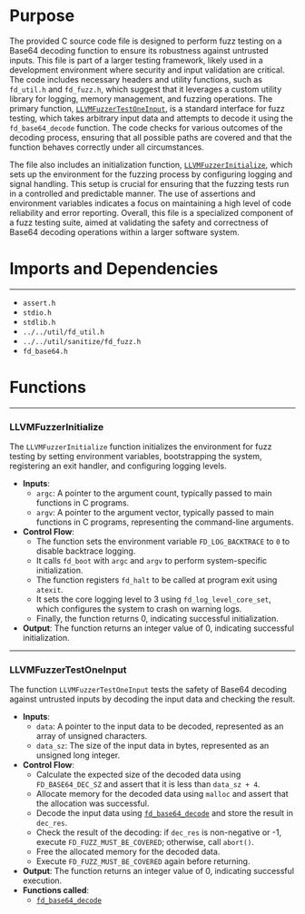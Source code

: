 # Purpose
The provided C source code file is designed to perform fuzz testing on a Base64 decoding function to ensure its robustness against untrusted inputs. This file is part of a larger testing framework, likely used in a development environment where security and input validation are critical. The code includes necessary headers and utility functions, such as `fd_util.h` and `fd_fuzz.h`, which suggest that it leverages a custom utility library for logging, memory management, and fuzzing operations. The primary function, [`LLVMFuzzerTestOneInput`](#LLVMFuzzerTestOneInput), is a standard interface for fuzz testing, which takes arbitrary input data and attempts to decode it using the `fd_base64_decode` function. The code checks for various outcomes of the decoding process, ensuring that all possible paths are covered and that the function behaves correctly under all circumstances.

The file also includes an initialization function, [`LLVMFuzzerInitialize`](#LLVMFuzzerInitialize), which sets up the environment for the fuzzing process by configuring logging and signal handling. This setup is crucial for ensuring that the fuzzing tests run in a controlled and predictable manner. The use of assertions and environment variables indicates a focus on maintaining a high level of code reliability and error reporting. Overall, this file is a specialized component of a fuzz testing suite, aimed at validating the safety and correctness of Base64 decoding operations within a larger software system.
# Imports and Dependencies

---
- `assert.h`
- `stdio.h`
- `stdlib.h`
- `../../util/fd_util.h`
- `../../util/sanitize/fd_fuzz.h`
- `fd_base64.h`


# Functions

---
### LLVMFuzzerInitialize<!-- {{#callable:LLVMFuzzerInitialize}} -->
The `LLVMFuzzerInitialize` function initializes the environment for fuzz testing by setting environment variables, bootstrapping the system, registering an exit handler, and configuring logging levels.
- **Inputs**:
    - `argc`: A pointer to the argument count, typically passed to main functions in C programs.
    - `argv`: A pointer to the argument vector, typically passed to main functions in C programs, representing the command-line arguments.
- **Control Flow**:
    - The function sets the environment variable `FD_LOG_BACKTRACE` to `0` to disable backtrace logging.
    - It calls `fd_boot` with `argc` and `argv` to perform system-specific initialization.
    - The function registers `fd_halt` to be called at program exit using `atexit`.
    - It sets the core logging level to 3 using `fd_log_level_core_set`, which configures the system to crash on warning logs.
    - Finally, the function returns 0, indicating successful initialization.
- **Output**: The function returns an integer value of 0, indicating successful initialization.


---
### LLVMFuzzerTestOneInput<!-- {{#callable:LLVMFuzzerTestOneInput}} -->
The function `LLVMFuzzerTestOneInput` tests the safety of Base64 decoding against untrusted inputs by decoding the input data and checking the result.
- **Inputs**:
    - `data`: A pointer to the input data to be decoded, represented as an array of unsigned characters.
    - `data_sz`: The size of the input data in bytes, represented as an unsigned long integer.
- **Control Flow**:
    - Calculate the expected size of the decoded data using `FD_BASE64_DEC_SZ` and assert that it is less than `data_sz + 4`.
    - Allocate memory for the decoded data using `malloc` and assert that the allocation was successful.
    - Decode the input data using [`fd_base64_decode`](fd_base64.c.driver.md#fd_base64_decode) and store the result in `dec_res`.
    - Check the result of the decoding: if `dec_res` is non-negative or -1, execute `FD_FUZZ_MUST_BE_COVERED`; otherwise, call `abort()`.
    - Free the allocated memory for the decoded data.
    - Execute `FD_FUZZ_MUST_BE_COVERED` again before returning.
- **Output**: The function returns an integer value of 0, indicating successful execution.
- **Functions called**:
    - [`fd_base64_decode`](fd_base64.c.driver.md#fd_base64_decode)


